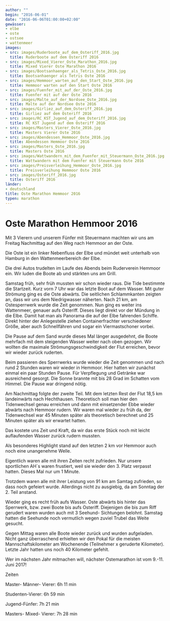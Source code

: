 ```yaml
---
author: ""
begin: "2016-06-01"
date: "2016-06-06T01:00:00+02:00"
gewässer:
- elbe
- oste
- ostsee
- wattenmeer
images:
- src: images/Ruderboote_auf_dem_Osteriff_2016.jpg
  title: Ruderboote auf dem Osteriff 2016
- src: images/Mixed_Vierer_Oste_Marathon_2016.jpg
  title: Mixed Vierer Oste Marathon 2016
- src: images/Bootsanhaenger_als_Tetris_Oste_2016.jpg
  title: Bootsanhaenger als Tetris Oste 2016
- src: images/Hemmoor_warten_auf_den_Start_Oste_2016.jpg
  title: Hemmoor warten auf den Start Oste 2016
- src: images/Fuenfer_mit_auf_der_Oste_2016.jpg
  title: Fuenfer mit auf der Oste 2016
- src: images/Malte_auf_der_Nordsee_Oste_2016.jpg
  title: Malte auf der Nordsee Oste 2016
- src: images/Girliez_auf_dem_Osteriff_2016.jpg
  title: Girliez auf dem Osteriff 2016
- src: images/RC_KST_Jugend_auf_dem_Osteriff_2016.jpg
  title: RC KST Jugend auf dem Osteriff 2016
- src: images/Masters_Vierer_Oste_2016.jpg
  title: Masters Vierer Oste 2016
- src: images/Abendessen_Hemmoor_Oste_2016.jpg
  title: Abendessen Hemmoor Oste 2016
- src: images/Masters_Oste_2016.jpg
  title: Masters Oste 2016
- src: images/Wattwandern_mit_dem_Fuenfer_mit_Steuermann_Oste_2016.jpg
  title: Wattwandern mit dem Fuenfer mit Steuermann Oste 2016
- src: images/Preisverleihung_Hemmoor_Oste_2016.jpg
  title: Preisverleihung Hemmoor Oste 2016
- src: images/Osteriff_2016.jpg
  title: Osteriff 2016
länder: 
- deutschland
title: Oste Marathon Hemmoor 2016
typen: marathon
---
```



# Oste Marathon Hemmoor 2016


Mit 3 Vierern und unserem Fünfer mit Steuermann machten wir uns am Freitag Nachmittag auf den Weg nach Hemmoor an der Oste.

Die Oste ist ein linker Nebenfluss der Elbe und mündet weit unterhalb von Hamburg in den Wattenmeerbereich der Elbe.

Die drei Autos trudelten im Laufe des Abends beim Ruderverein Hemmoor ein. Wir luden die Boote ab und stärkten uns am Grill.

Samstag früh, sehr früh mussten wir schon wieder raus. Die Tide bestimmte die Startzeit. Kurz vorn 7 Uhr war das letzte Boot auf dem Wasser. Mit guter Strömung ging es die Oste abwärts. Die seitlichen Schlammkanten zeigten an, dass wir uns dem Niedrigwasser näherten. Nach 21 km, am Ostesperrwerk wurde die Zeit genommen. Nun ging es weiter ins Wattenmeer, genauer aufs Osteriff. Dieses liegt direkt vor der Mündung in die Elbe. Damit hat man als Panorama die auf der Elbe fahrenden Schiffe. Direkt hinter der Anlegestelle ziehen Containerfrachter verschiedener Größe, aber auch Schnellfähren und sogar ein Viermastschoner vorbei.

Die Pause auf dem Sand wurde dieses Mal länger ausgedehnt, die Boote mehrfach mit dem steigenden Wasser weiter nach oben gezogen. Wir wollten die maximale Strömungsgeschwindigkeit der Flut erreichen, bevor wir wieder zurück ruderten.

Beim passieren des Sperrwerks wurde wieder die Zeit genommen und nach rund 2 Stunden waren wir wieder in Hemmoor. Hier hatten wir zunächst einmal ein paar Stunden Pause. Für Verpflegung und Getränke war ausreichend gesorgt. Die Sonne brannte mit bis 28 Grad im Schatten vom Himmel. Die Pause war dringend nötig.

Am Nachmittag folgte der zweite Teil. Mit dem letzten Rest der Flut 18,5 km landeinwärts nach Hechthausen. Theoretisch soll man hier den Tidenwechsel genau erreichen und dann mit einsetzender Ebbe wieder abwärts nach Hemmoor rudern. Wir waren mal wieder zu früh da, der Tidenwechsel war 45 Minuten später als theoretisch berechnet und 25 Minuten später als wir erwartet hatten.

Das kostete uns Zeit und Kraft, da wir das erste Stück noch mit leicht auflaufenden Wasser zurück rudern mussten.

Als besonderes Highlight stand auf den letzten 2 km vor Hemmoor auch noch eine unangenehme Welle.

Eigentlich waren alle mit ihren Zeiten recht zufrieden. Nur unsere sportlichen AH´s waren frustiert, weil sie wieder den 3. Platz verpasst hatten. Dieses Mal nur um 1 Minute.

Trotzdem waren alle mit ihrer Leistung von 91 km am Samtag zufrieden, so dass noch gefeiert wurde. Allerdings nicht zu ausgiebig, da am Sonntag der 2. Teil anstand.

Wieder ging es recht früh aufs Wasser. Oste abwärts bis hinter das Sperrwerk, bzw. zwei Boote bis aufs Osteriff. Diejenigen die bis zum Riff gerudert waren wurden auch mit 3 Seehund- Sichtungen belohnt. Samstag hatten die Seehunde noch vermutlich wegen zuviel Trubel das Weite gesucht.

Gegen Mittag waren alle Boote wieder zurück und wurden aufgeladen. Nicht ganz überraschend erhielten wir den Pokal für die meisten Mannschaftskilometer am Wochenende (Teilnehmer x geruderte Kilometer). Letzte Jahr hatten uns noch 40 Kilometer gefehlt.

Wer im nächsten Jahr mitmachen will, nächster Ostemarathon ist vom 9.-11. Juni 2017!

Zeiten

Master- Männer- Vierer: 6h 11 min

Studenten-Vierer: 6h 59 min

Jugend-Fünfer: 7h 21 min

Masters- Mixed- Vierer: 7h 28 min
